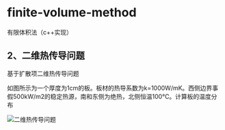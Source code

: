 # finite-volume-method

有限体积法（c++实现）

## 2、二维热传导问题

基于扩散项二维热传导问题

如图所示为一个厚度为1cm的板。板材的热导系数为k=1000W/mK。西侧边界事假500kW/m2的稳定热源，南和东侧为绝热，北侧恒温100℃。计算板的温度分布

![二维热传导问题](https://test-123456-md-images.oss-cn-beijing.aliyuncs.com/img/20230505145441.png)


